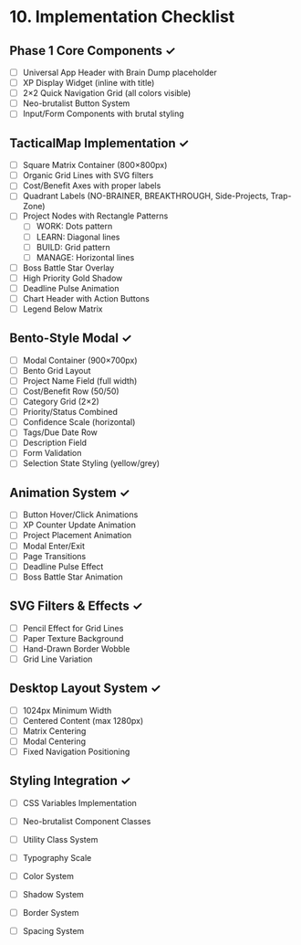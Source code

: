 # 10. Implementation Checklist

## Phase 1 Core Components ✓
- [ ] Universal App Header with Brain Dump placeholder
- [ ] XP Display Widget (inline with title)
- [ ] 2×2 Quick Navigation Grid (all colors visible)
- [ ] Neo-brutalist Button System
- [ ] Input/Form Components with brutal styling

## TacticalMap Implementation ✓
- [ ] Square Matrix Container (800×800px)
- [ ] Organic Grid Lines with SVG filters
- [ ] Cost/Benefit Axes with proper labels
- [ ] Quadrant Labels (NO-BRAINER, BREAKTHROUGH, Side-Projects, Trap-Zone)
- [ ] Project Nodes with Rectangle Patterns
  - [ ] WORK: Dots pattern
  - [ ] LEARN: Diagonal lines
  - [ ] BUILD: Grid pattern
  - [ ] MANAGE: Horizontal lines
- [ ] Boss Battle Star Overlay
- [ ] High Priority Gold Shadow
- [ ] Deadline Pulse Animation
- [ ] Chart Header with Action Buttons
- [ ] Legend Below Matrix

## Bento-Style Modal ✓
- [ ] Modal Container (900×700px)
- [ ] Bento Grid Layout
- [ ] Project Name Field (full width)
- [ ] Cost/Benefit Row (50/50)
- [ ] Category Grid (2×2)
- [ ] Priority/Status Combined
- [ ] Confidence Scale (horizontal)
- [ ] Tags/Due Date Row
- [ ] Description Field
- [ ] Form Validation
- [ ] Selection State Styling (yellow/grey)

## Animation System ✓
- [ ] Button Hover/Click Animations
- [ ] XP Counter Update Animation
- [ ] Project Placement Animation
- [ ] Modal Enter/Exit
- [ ] Page Transitions
- [ ] Deadline Pulse Effect
- [ ] Boss Battle Star Animation

## SVG Filters & Effects ✓
- [ ] Pencil Effect for Grid Lines
- [ ] Paper Texture Background
- [ ] Hand-Drawn Border Wobble
- [ ] Grid Line Variation

## Desktop Layout System ✓
- [ ] 1024px Minimum Width
- [ ] Centered Content (max 1280px)
- [ ] Matrix Centering
- [ ] Modal Centering
- [ ] Fixed Navigation Positioning

## Styling Integration ✓
- [ ] CSS Variables Implementation
- [ ] Neo-brutalist Component Classes
- [ ] Utility Class System
- [ ] Typography Scale
- [ ] Color System
- [ ] Shadow System
- [ ] Border System
- [ ] Spacing System


